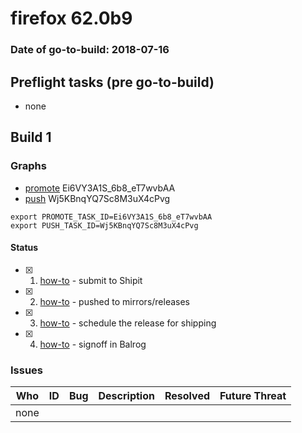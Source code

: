 # firefox 62.0b9

### Date of go-to-build: 2018-07-16

## Preflight tasks (pre go-to-build)
- none

## Build 1  

### Graphs
* [promote](https://tools.taskcluster.net/push-inspector/#/Ei6VY3A1S_6b8_eT7wvbAA) Ei6VY3A1S_6b8_eT7wvbAA
* [push](https://tools.taskcluster.net/push-inspector/#/Wj5KBnqYQ7Sc8M3uX4cPvg) Wj5KBnqYQ7Sc8M3uX4cPvg
```
export PROMOTE_TASK_ID=Ei6VY3A1S_6b8_eT7wvbAA
export PUSH_TASK_ID=Wj5KBnqYQ7Sc8M3uX4cPvg
```


#### Status
- [x] 1.  [how-to](https://wiki.mozilla.org/Release:Release_Automation_on_Mercurial:Starting_a_Release#Submit_to_Ship_It)  - submit to Shipit
- [x] 2.  [how-to](https://github.com/mozilla-releng/releasewarrior-2.0/blob/master/docs/release-promotion/desktop/howto.md#push-artifacts-to-releases-directory)  - pushed to mirrors/releases
- [x] 3.  [how-to](https://github.com/mozilla-releng/releasewarrior-2.0/blob/master/docs/release-promotion/desktop/howto.md#ship-the-release)  - schedule the release for shipping
- [x] 4.  [how-to](https://github.com/mozilla-releng/releasewarrior-2.0/blob/master/docs/release-promotion/desktop/howto.md#obtain-sign-offs-for-changes)  - signoff in Balrog

### Issues
| Who                 | ID               | Bug                                                                 | Description                | Resolved                | Future Threat                |
| ------------------- | ---------------- | ------------------------------------------------------------------- | -------------------------- | ----------------------- | ---------------------------- |
| none | | | | | |

